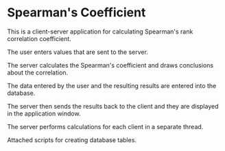 # Spearman's Coefficient

This is a client-server application for calculating Spearman's rank correlation coefficient.


The user enters values that are sent to the server. 

The server calculates the Spearman's coefficient and draws conclusions about the correlation. 

The data entered by the user and the resulting results are entered into the database.

The server then sends the results back to the client and they are displayed in the application window.


The server performs calculations for each client in a separate thread.

Attached scripts for creating database tables.

